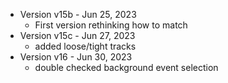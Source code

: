 

* Version v15b - Jun 25, 2023
   * First version rethinking how to match
* Version v15c - Jun 27, 2023
   * added loose/tight tracks
* Version v16 - Jun 30, 2023
   * double checked background event selection

